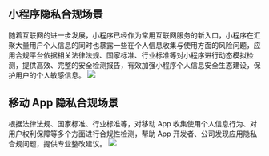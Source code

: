 

## 小程序隐私合规场景
随着互联网的进一步发展，小程序已经作为常用互联网服务的新入口，小程序在汇聚大量用户个人信息的同时也暴露一些在个人信息收集与使用方面的风险问题，应用合规平台依据相关法律法规、国家标准、行业标准等对小程序进行动态模拟检测，提供高效、完整的安全检测报告，有效加强小程序个人信息安全生态建设，保护用户的个人敏感信息。
![](https://qcloudimg.tencent-cloud.cn/raw/3709589d271945824bee6c584b5364cd.png)

## 移动 App 隐私合规场景
根据法律法规、国家标准、行业标准等，对移动 App 收集使用个人信息行为、对用户权利保障等多个方面进行合规性检测，帮助 App 开发者、公司发现应用隐私合规问题，提供专业整改建议。
![](https://qcloudimg.tencent-cloud.cn/raw/9ab5a67f522be47dd92b48bb9d3b30bf.png)

